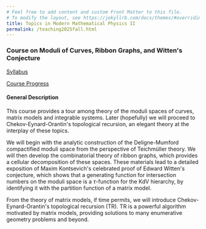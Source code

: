 ```yaml
---
# Feel free to add content and custom Front Matter to this file.
# To modify the layout, see https://jekyllrb.com/docs/themes/#overriding-theme-defaults
title: Topics in Modern Mathematical Physics II
permalink: /teaching2025fall.html
---
```

### Course on Moduli of Curves, Ribbon Graphs, and Witten's Conjecture

[Syllabus](syllabus.md)

[Course Progress](progress.md) 

#### General Description

This  course provides a tour among theory of the moduli spaces of curves, matrix models and integrable systems. Later (hopefully) we will proceed to Chekov-Eynard-Orantin's topological recursion, an elegant theory at the interplay of these topics.

We will begin with the analytic construction of the Deligne-Mumford compactified moduli space from the perspective of Teichmüller theory. We will then develop the combinatorial theory of ribbon graphs, which provides a cellular decomposition of these spaces. These materials lead to a detailed exposition of Maxim Kontsevich's celebrated proof of Edward Witten's conjecture, which shows that a generating function for intersection numbers on the moduli space is a $\tau$-function for the KdV hierarchy, by identifying it with the partition function of a matrix model.

From the theory of matrix models, if time permits, we will introduce Chekov-Eynard-Orantin's topological recursion (TR). TR is a powerful algorithm motivated by matrix models, providing solutions to many enumerative geometry problems and beyond.



